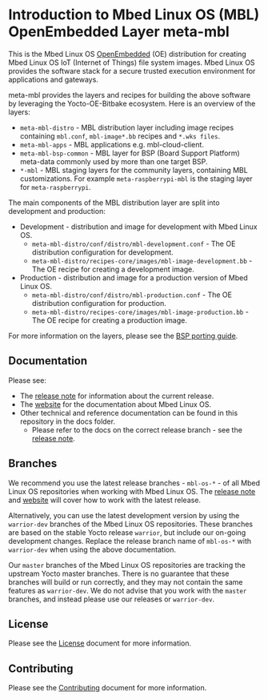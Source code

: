 # Introduction to Mbed Linux OS (MBL) OpenEmbedded Layer meta-mbl

This is the Mbed Linux OS [OpenEmbedded][openembedded-homepage] (OE) distribution for creating Mbed Linux OS IoT (Internet of Things) file system images.
Mbed Linux OS provides the software stack for a secure trusted execution environment for applications and gateways.

meta-mbl provides the layers and recipes for building the above software by leveraging the Yocto-OE-Bitbake ecosystem.
Here is an overview of the layers:

* `meta-mbl-distro` - MBL distribution layer including image recipes containing `mbl.conf`, `mbl-image*.bb` recipes and `*.wks files`.
* `meta-mbl-apps` -  	MBL applications e.g. mbl-cloud-client.
* `meta-mbl-bsp-common` - MBL layer for BSP (Board Support Platform) meta-data commonly used by more than one target BSP.
* `*-mbl` - MBL staging layers for the community layers, containing MBL customizations. For example `meta-raspberrypi-mbl` is the staging layer for `meta-raspberrypi`.

The main components of the MBL distribution layer are split into development and production:

* Development - distribution and image for development with Mbed Linux OS.
    * `meta-mbl-distro/conf/distro/mbl-development.conf` - The OE distribution configuration for development.
    * `meta-mbl-distro/recipes-core/images/mbl-image-development.bb` - The OE recipe for creating a development image.
* Production - distribution and image for a production version of Mbed Linux OS.
    * `meta-mbl-distro/conf/distro/mbl-production.conf` - The OE distribution configuration for production.
    * `meta-mbl-distro/recipes-core/images/mbl-image-production.bb` - The OE recipe for creating a production image.

For more information on the layers, please see the [BSP porting guide][mbl-bsp-guide].

## Documentation

Please see:

* The [release note][mbl-release-note] for information about the current release.
* The [website][mbl-documentation] for the documentation about Mbed Linux OS.
* Other technical and reference documentation can be found in this repository in the docs folder.
    * Please refer to the docs on the correct release branch - see the [release note][mbl-release-note].

## Branches

We recommend you use the latest release branches - `mbl-os-*` - of all Mbed Linux OS repositories when working with Mbed Linux OS.
The [release note][mbl-release-note] and [website][mbl-documentation] will cover how to work with the latest release.

Alternatively, you can use the latest development version by using the `warrior-dev` branches of the Mbed Linux OS repositories.
These branches are based on the stable Yocto release `warrior`, but include our on-going development changes.
Replace the release branch name of `mbl-os-*` with `warrior-dev` when using the above documentation.

Our `master` branches of the Mbed Linux OS repositories are tracking the upstream Yocto master branches.
There is no guarantee that these branches will build or run correctly, and they may not contain the same features as `warrior-dev`.
We do not advise that you work with the `master` branches, and instead please use our releases or `warrior-dev`.


## License

Please see the [License][mbl-license] document for more information.


## Contributing

Please see the [Contributing][mbl-contributing] document for more information.


[mbl-license]: LICENSE.md
[mbl-contributing]: CONTRIBUTING.md
[mbl-release-note]: docs/release_note.md
[mbl-bsp-guide]: https://os.mbed.com/docs/mbed-linux-os/latest/develop-mbl/board-support-package-porting.html
[mbl-documentation]: https://os.mbed.com/docs/mbed-linux-os/latest/welcome/index.html

[openembedded-homepage]: http://www.openembedded.org

